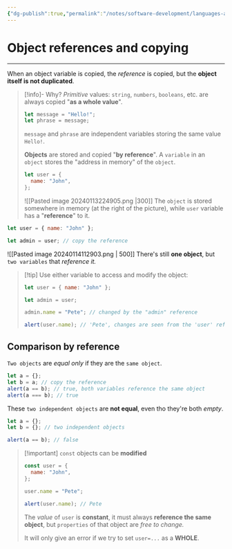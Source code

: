```yaml
---
{"dg-publish":true,"permalink":"/notes/software-development/languages-and-frameworks/web-development/front-end/javascript-vanilla/03-objects/02-object-references-and-copying/01-object-references-and-copying/","tags":["programming","webdevelopment","frontend","JavaScript"],"created":"2025-07-13T15:24:56.459+08:00"}
---
```



# Object references and copying

---

When an object variable is copied, the _reference_ is copied, but the **object itself is not duplicated**.

> [!info]- Why?
> _Primitive_ values: `string`, `numbers`, `booleans`, etc. are always copied "**as a whole value**".
>
> ```javascript
> let message = "Hello!";
> let phrase = message;
> ```
>
> `message` and `phrase` are independent variables storing the same value `Hello!`.
>
> **Objects** are stored and copied "**by reference**".
> A `variable` in an `object` stores the "address in memory" of the `object`.
>
> ```javascript
> let user = {
>   name: "John",
> };
> ```
>
> ![[Pasted image 20240113224905.png \|300]]
> The `object` is stored somewhere in memory (at the right of the picture), while `user` variable has a "**reference**" to it.

```javascript
let user = { name: "John" };

let admin = user; // copy the reference
```

![[Pasted image 20240114112903.png \| 500]]
There's still **one object**, but `two variables` that _reference it._

> [!tip] Use either variable to access and modify the object:
>
> ```javascript
> let user = { name: "John" };
>
> let admin = user;
>
> admin.name = "Pete"; // changed by the "admin" reference
>
> alert(user.name); // 'Pete', changes are seen from the 'user' reference
> ```

## Comparison by reference

`Two objects` are _equal only_ if they are the `same object`.

```javascript
let a = {};
let b = a; // copy the reference
alert(a == b); // true, both variables reference the same object
alert(a === b); // true
```

These `two independent objects` are **not equal**, even tho they're both _empty_.

```javascript
let a = {};
let b = {}; // two independent objects

alert(a == b); // false
```

> [!important] `const` objects can be **modified**
>
> ```javascript
> const user = {
>   name: "John",
> };
>
> user.name = "Pete";
>
> alert(user.name); // Pete
> ```
>
> The _value_ of `user` is **constant**, it must always **reference the same object**, but `properties` of that object are _free to change._
>
> It will only give an error if we try to set `user=...` as a **WHOLE**.
